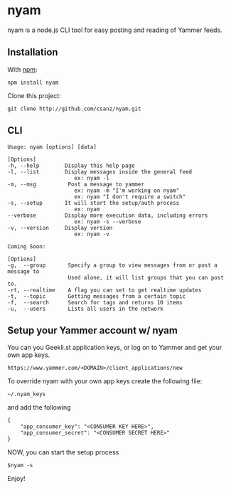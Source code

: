 nyam
=====

nyam is a node.js CLI tool for easy posting and reading of Yammer feeds. 

Installation
------------

With [npm](http://github.com/isaacs/npm):

    npm install nyam

Clone this project:

    git clone http://github.com/csanz/nyam.git

CLI
---

    Usage: nyam [options] [data]

    [Options]
    -h, --help        Display this help page
    -l, --list        Display messages inside the general feed
                         ex: nyam -l
    -m, --msg          Post a message to yammer
                         ex: nyam -m "I'm working on nyam"
                         ex: nyam "I don't require a switch"
    -s, --setup       It will start the setup/auth process
                         ex: nyam
    --verbose         Display more execution data, including errors
                         ex: nyam -s --verbose
    -v, --version     Display version
                         ex: nyam -v
                     
    Coming Soon:

    [Options]
    -g,  --group       Specify a group to view messages from or post a message to
                       Used alone, it will list groups that you can post to.
    -rt, --realtime    A flag you can set to get realtime updates
    -t,  --topic       Getting messages from a certain topic
    -f,  --search      Search for tags and returns 10 items
    -u,  --users       Lists all users in the network


Setup your Yammer account w/ nyam
-------------------------------------

You can you Geekli.st application keys, or log on to Yammer and get your own app keys.

    https://www.yammer.com/<DOMAIN>/client_applications/new

To override nyam with your own app keys create the following file:

    ~/.nyam_keys

and add the following

    {
        "app_consumer_key": "<CONSUMER KEY HERE>",
        "app_consumer_secret": "<CONSUMER SECRET HERE>"
    }

NOW, you can start the setup process

    $nyam -s

Enjoy! 